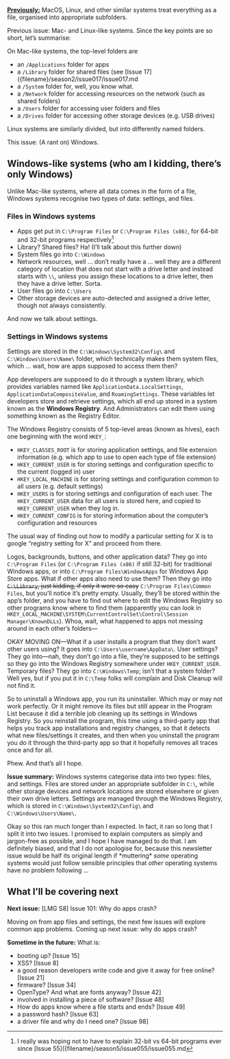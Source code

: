 [**Previously:**](https://buttondown.email/laymansguide/archive/) MacOS, Linux, and other similar systems treat everything as a file, organised into appropriate subfolders.

Previous issue: Mac- and Linux-like systems. Since the key points are so short, let’s summarise:

On Mac-like systems, the top-level folders are

- an `/Applications` folder for apps
- a `/Library` folder for shared files (see [Issue 17]({filename}/season2/issue017/issue017.md
- a `/System` folder for, well, you know what.
- a `/Network` folder for accessing resources on the network (such as shared folders)
- a `/Users` folder for accessing user folders and files
- a `/Drives` folder for accessing other storage devices (e.g. USB drives)

Linux systems are similarly divided, but into differently named folders.

This issue: (A rant on) Windows.

## Windows-like systems (who am I kidding, there’s only Windows)

Unlike Mac-like systems, where all data comes in the form of a file, Windows systems recognise two types of data: settings, and files.

### Files in Windows systems

- Apps get put in `C:\Program Files` or `C:\Program Files (x86)`, for 64-bit and 32-bit programs respectively[^1]
- Library? Shared files? Ha! (I’ll talk about this further down)
- System files go into `C:\Windows`
- Network resources, well ... don’t really have a ... well they are a different category of location that does not start with a drive letter and instead starts with `\\`, unless you assign these locations to a drive letter, then they have a drive letter. Sorta.
- User files go into `C:\Users`
- Other storage devices are auto-detected and assigned a drive letter, though not always consistently.

[^1]: I really was hoping not to have to explain 32-bit vs 64-bit programs ever since [Issue 55]({filename}/season5/issue055/issue055.md

And now we talk about settings.

### Settings in Windows systems

Settings are stored in the `C:\Windows\System32\Config\` and `C:\Windows\Users\Name\` folder, which technically makes them system files, which ... wait, how are apps supposed to access them then?

App developers are supposed to do it through a system library, which provides variables named like `ApplicationData.LocalSettings`, `ApplicationDataCompositeValue`, and `RoamingSettings`. These variables let developers store and retrieve settings, which all end up stored in a system known as the **Windows Registry**. And Administrators can edit them using something known as the Registry Editor.

The Windows Registry consists of 5 top-level areas (known as hives), each one beginning with the word `HKEY_`:

- `HKEY_CLASSES_ROOT` is for storing application settings, and file extension information (e.g. which app to use to open each type of file extension)
- `HKEY_CURRENT_USER` is for storing settings and configuration specific to the current (logged in) user
- `HKEY_LOCAL_MACHINE` is for storing settings and configuration common to all users (e.g. default settings)
- `HKEY_USERS` is for storing settings and configuration of each user. The `HKEY_CURRENT_USER` data for all users is stored here, and copied to `HKEY_CURRENT_USER` when they log in.
- `HKEY_CURRENT_CONFIG` is for storing information about the computer’s configuration and resources

The usual way of finding out how to modify a particular setting for X is to google “registry setting for X” and proceed from there.

Logos, backgrounds, buttons, and other application data? They go into `C:\Program Files` (or `C:\Program Files (x86)` if still 32-bit) for traditional Windows apps, or into `C:\Program Files\WindowsApps` for Windows App Store apps. What if other apps also need to use them? Then they go into ~~`C:\Library`, just kidding, if only it were so easy~~ `C:\Program Files\Common Files`, but you’ll notice it’s pretty empty. Usually, they’ll be stored within the app’s folder, and you have to find out where to edit the Windows Registry so other programs know where to find them (apparently you can look in `HKEY_LOCAL_MACHINE\SYSTEM\CurrentControlSet\Control\Session Manager\KnownDLLs`). Whoa, wait, what happened to apps not messing around in each other’s folders—

OKAY MOVING ON—What if a user installs a program that they don’t want other users using? It goes into `C:\Users\username\AppData\`. User settings? They go into—nah, they don’t go into a file, they’re supposed to be settings so they go into the Windows Registry somewhere under `HKEY_CURRENT_USER`. Temporary files? They go into `C:\Windows\Temp`; isn’t that a system folder? Well yes, but if you put it in `C:\Temp` folks will complain and Disk Cleanup will not find it.

So to uninstall a Windows app, you run its uninstaller. Which may or may not work perfectly. Or it might remove its files but still appear in the Program List because it did a terrible job cleaning up its settings in Windows Registry. So you reinstall the program, this time using a third-party app that helps you track app installations and registry changes, so that it detects what new files/settings it creates, and then when you uninstall the program you do it through the third-party app so that it hopefully removes all traces once and for all.

Phew. And that’s all I hope.

**Issue summary:** Windows systems categorise data into two types: files, and settings. Files are stored under an appropriate subfolder in `C:\`, while other storage devices and network locations are stored elsewhere or given their own drive letters. Settings are managed through the Windows Registry, which is stored in `C:\Windows\System32\Config\` and `C:\Windows\Users\Name\`.

Okay so this ran much longer than I expected. In fact, it ran so long that I split it into two issues. I promised to explain computers as simply and jargon-free as possible, and I hope I have managed to do that. I am definitely biased, and that I do not apologise for, because this newsletter issue would be half its original length if \*muttering\* *some* operating systems would just follow sensible principles that *other* operating systems have no problem following ...

## What I’ll be covering next

**Next issue:** [LMG S8] Issue 101: Why do apps crash?

Moving on from app files and settings, the next few issues will explore common app problems. Coming up next issue: why do apps crash?

**Sometime in the future:** What is:

- booting up? [Issue 15]
- XSS? [Issue 8]
- a good reason developers write code and give it away for free online? [Issue 21]
- firmware? [Issue 34]
- OpenType? And what are fonts anyway? [Issue 42]
- involved in installing a piece of software? [Issue 48]
- How do apps know where a file starts and ends? [Issue 49]
- a password hash? [Issue 63]
- a driver file and why do I need one? [Issue 98]
